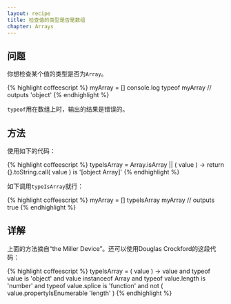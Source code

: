 ```yaml
---
layout: recipe
title: 检查值的类型是否是数组
chapter: Arrays
---
```

## 问题

你想检查某个值的类型是否为`Array`。

{% highlight coffeescript %}
myArray = []
console.log typeof myArray // outputs 'object'
{% endhighlight %}

`typeof`用在数组上时，输出的结果是错误的。

## 方法

使用如下的代码：

{% highlight coffeescript %}
typeIsArray = Array.isArray || ( value ) -> return {}.toString.call( value ) is '[object Array]'
{% endhighlight %}

如下调用`typeIsArray`就行：

{% highlight coffeescript %}
myArray = []
typeIsArray myArray // outputs true
{% endhighlight %}

## 详解

上面的方法摘自“the Miller Device”。还可以使用Douglas Crockford的这段代码：

{% highlight coffeescript %}
typeIsArray = ( value ) ->
    value and
        typeof value is 'object' and
        value instanceof Array and
        typeof value.length is 'number' and
        typeof value.splice is 'function' and
        not ( value.propertyIsEnumerable 'length' )
{% endhighlight %}
